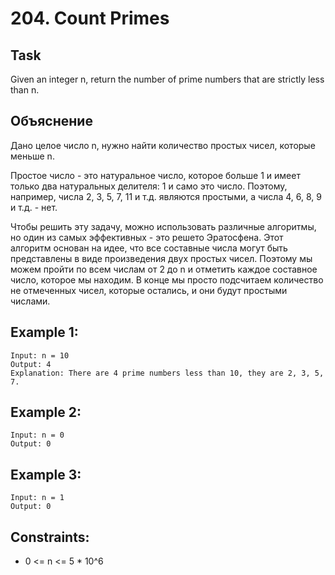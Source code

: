 # 204. Count Primes


## Task
Given an integer n, return the number of prime numbers that are strictly less than n.


## Объяснение
Дано целое число n, нужно найти количество простых чисел, которые меньше n.

Простое число - это натуральное число, которое больше 1 и имеет только два натуральных делителя: 1 и само это число. 
Поэтому, например, числа 2, 3, 5, 7, 11 и т.д. являются простыми, а числа 4, 6, 8, 9 и т.д. - нет.

Чтобы решить эту задачу, можно использовать различные алгоритмы, но один из самых эффективных - это решето Эратосфена. 
Этот алгоритм основан на идее, что все составные числа могут быть представлены в виде произведения двух простых чисел. 
Поэтому мы можем пройти по всем числам от 2 до n и отметить каждое составное число, которое мы находим. 
В конце мы просто подсчитаем количество не отмеченных чисел, которые остались, и они будут простыми числами.


## Example 1:
````
Input: n = 10
Output: 4
Explanation: There are 4 prime numbers less than 10, they are 2, 3, 5, 7.
````


## Example 2:
````
Input: n = 0
Output: 0
````


## Example 3:
````
Input: n = 1
Output: 0
````


## Constraints:
- 0 <= n <= 5 * 10^6